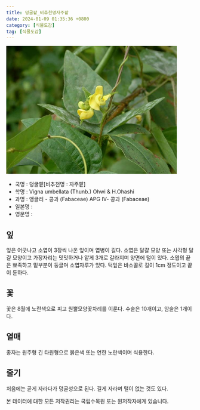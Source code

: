 ```yaml
---
title: 덩굴팥_비추천명자주팥
date: 2024-01-09 01:35:36 +0800
category: [식물도감]
tag: [식물도감]
---
```




![덩굴팥[비추천명 : 자주팥]](/assets/img/fileUpload/plants/basic/Leguminosae/Vigna/24043/1_th2.JPG)
- 국명 : 덩굴팥[비추천명 : 자주팥]
- 학명 : Vigna umbellata (Thunb.) Ohwi & H.Ohashi
- 과명 : 앵글러 - 콩과 (Fabaceae) APG Ⅳ- 콩과 (Fabaceae)
- 일본명 : 
- 영문명 : 


## 잎
잎은 어긋나고 소엽이 3장씩 나온 잎이며 엽병이 길다. 소엽은 달걀 모양 또는 사각형 달걀 모양이고 가장자리는 밋밋하거나 얕게 3개로 갈라지며 양면에 털이 있다. 소엽의 끝은 뾰족하고 밑부분이 둥글며 소엽자루가 있다. 턱잎은 바소꼴로 길이 1cm 정도이고 끝이 둔하다.
## 꽃
꽃은 8월에 노란색으로 피고 원뿔모양꽃차례를 이룬다. 수술은 10개이고, 암술은 1개이다.
## 열매
종자는 원주형 긴 타원형으로 붉은색 또는 연한 노란색이며 식용한다.
## 줄기
처음에는 곧게 자라다가 덩굴성으로 된다. 길게 자라며 털이 없는 것도 있다.






본 데이터에 대한 모든 저작권리는 국립수목원 또는 원저작자에게 있습니다.
